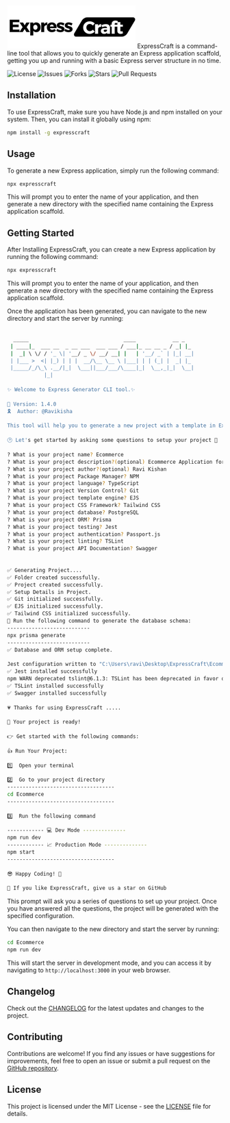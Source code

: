 ![ExpressCraft Logo](./assets/logo.png)
ExpressCraft is a command-line tool that allows you to quickly generate an Express application scaffold, getting you up and running with a basic Express server structure in no time.

<img src="https://img.shields.io/github/license/ravikisha/expresscraft" alt="License">
<img src="https://img.shields.io/github/issues/ravikisha/expresscraft" alt="Issues">
<img src="https://img.shields.io/github/forks/ravikisha/expresscraft" alt="Forks">
<img src="https://img.shields.io/github/stars/ravikisha/expresscraft" alt="Stars">
<img src="https://img.shields.io/github/issues-pr/ravikisha/expresscraft" alt="Pull Requests">



## Installation

To use ExpressCraft, make sure you have Node.js and npm installed on your system. Then, you can install it globally using npm:

```bash
npm install -g expresscraft
```

## Usage

To generate a new Express application, simply run the following command:

```bash
npx expresscraft
```

This will prompt you to enter the name of your application, and then generate a new directory with the specified name containing the Express application scaffold.

## Getting Started

After Installing ExpressCraft, you can create a new Express application by running the following command:

```bash
npx expresscraft
```

This will prompt you to enter the name of your application, and then generate a new directory with the specified name containing the Express application scaffold.

Once the application has been generated, you can navigate to the new directory and start the server by running:

```bash

  _____                               ____            __ _   
 | ____|_  ___ __  _ __ ___  ___ ___ / ___|_ __ __ _ / _| |_ 
 |  _| \ \/ / '_ \| '__/ _ \/ __/ __| |   | '__/ _` | |_| __|
 | |___ >  <| |_) | | |  __/\__ \__ \ |___| | | (_| |  _| |_
 |_____/_/\_\ .__/|_|  \___||___/___/\____|_|  \__,_|_|  \__|
            |_|

✨ Welcome to Express Generator CLI tool.✨

🎯 Version: 1.4.0
🎗️  Author: @Ravikisha

This tool will help you to generate a new project with a template in Express js with all the necessary files, folders 📁 and dependencies 🗃️.

🕑 Let's get started by asking some questions to setup your project 🚀

? What is your project name? Ecommerce
? What is your project description?(optional) Ecommerce Application for NetFlix
? What is your project author?(optional) Ravi Kishan
? What is your project Package Manager? NPM
? What is your project language? TypeScript
? What is your project Version Control? Git
? What is your project template engine? EJS
? What is your project CSS Framework? Tailwind CSS
? What is your project database? PostgreSQL
? What is your project ORM? Prisma
? What is your project testing? Jest
? What is your project authentication? Passport.js
? What is your project linting? TSLint
? What is your project API Documentation? Swagger


✅ Generating Project....
✅ Folder created successfully.
✅ Project created successfully.
✅ Setup Details in Project.
✅ Git initialized successfully.
✅ EJS initialized successfully.
✅ Tailwind CSS initialized successfully.
🔔 Run the following command to generate the database schema:
---------------------------
npx prisma generate
---------------------------
✅ Database and ORM setup complete.

Jest configuration written to "C:\Users\ravi\Desktop\ExpressCraft\Ecommerce\jest.config.js".
✅ Jest installed successfully
npm WARN deprecated tslint@6.1.3: TSLint has been deprecated in favor of ESLint. Please see https://github.com/palantir/tslint/issues/4534 for more information.
✅ TSLint installed successfully
✅ Swagger installed successfully

💗 Thanks for using ExpressCraft .....

🚀 Your project is ready!

👉 Get started with the following commands:

👍 Run Your Project:

1️⃣  Open your terminal

2️⃣  Go to your project directory
-----------------------------------
cd Ecommerce
-----------------------------------

3️⃣  Run the following command

------------ 💻 Dev Mode --------------
npm run dev
------------ 📈 Production Mode --------------
npm start
-----------------------------------

😎 Happy Coding! 🎉

🌟 If you like ExpressCraft, give us a star on GitHub
```

This prompt will ask you a series of questions to set up your project. Once you have answered all the questions, the project will be generated with the specified configuration.

You can then navigate to the new directory and start the server by running:

```bash
cd Ecommerce
npm run dev
```

This will start the server in development mode, and you can access it by navigating to `http://localhost:3000` in your web browser.

## Changelog
Check out the [CHANGELOG](CHANGELOG.md) for the latest updates and changes to the project.

## Contributing

Contributions are welcome! If you find any issues or have suggestions for improvements, feel free to open an issue or submit a pull request on the [GitHub repository](https://github.com/ravikisha/expresscraft).

## License

This project is licensed under the MIT License - see the [LICENSE](LICENSE) file for details.